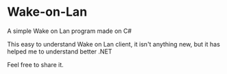 # Wake-on-Lan
A simple Wake on Lan program made on C#

This easy to understand Wake on Lan client, it isn't anything new, but it has helped me to understand better .NET

Feel free to share it.
